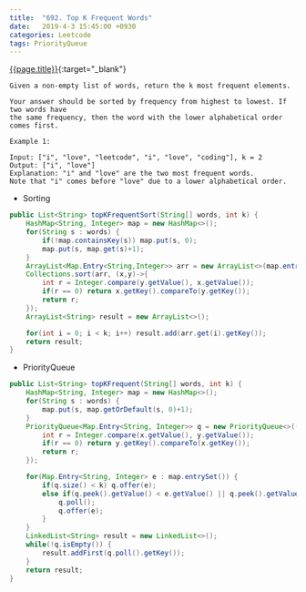 ```yaml
---
title:  "692. Top K Frequent Words"
date:   2019-4-3 15:45:00 +0930
categories: Leetcode
tags: PriorityQueue
---
```


[{{page.title}}](https://leetcode.com/problems/top-k-frequent-words/){:target="_blank"}

    Given a non-empty list of words, return the k most frequent elements.

    Your answer should be sorted by frequency from highest to lowest. If two words have
    the same frequency, then the word with the lower alphabetical order comes first.

    Example 1:

    Input: ["i", "love", "leetcode", "i", "love", "coding"], k = 2
    Output: ["i", "love"]
    Explanation: "i" and "love" are the two most frequent words.
    Note that "i" comes before "love" due to a lower alphabetical order.


* Sorting

```java
public List<String> topKFrequentSort(String[] words, int k) {
    HashMap<String, Integer> map = new HashMap<>();
    for(String s : words) {
        if(!map.containsKey(s)) map.put(s, 0);
        map.put(s, map.get(s)+1);
    }
    ArrayList<Map.Entry<String,Integer>> arr = new ArrayList<>(map.entrySet());
    Collections.sort(arr, (x,y)->{
        int r = Integer.compare(y.getValue(), x.getValue());
        if(r == 0) return x.getKey().compareTo(y.getKey());
        return r;
    });
    ArrayList<String> result = new ArrayList<>();

    for(int i = 0; i < k; i++) result.add(arr.get(i).getKey());
    return result;
}
```

* PriorityQueue
```java
public List<String> topKFrequent(String[] words, int k) {
    HashMap<String, Integer> map = new HashMap<>();
    for(String s : words) {
        map.put(s, map.getOrDefault(s, 0)+1);
    }
    PriorityQueue<Map.Entry<String, Integer>> q = new PriorityQueue<>((x,y)->{
        int r = Integer.compare(x.getValue(), y.getValue());
        if(r == 0) return y.getKey().compareTo(x.getKey());
        return r;
    });

    for(Map.Entry<String, Integer> e : map.entrySet()) {
        if(q.size() < k) q.offer(e);
        else if(q.peek().getValue() < e.getValue() || q.peek().getValue() == e.getValue() && q.peek().getKey().compareTo(e.getKey()) > 0) {
            q.poll();
            q.offer(e);
        }
    }
    LinkedList<String> result = new LinkedList<>();
    while(!q.isEmpty()) {
        result.addFirst(q.poll().getKey());
    }
    return result;
}
```
